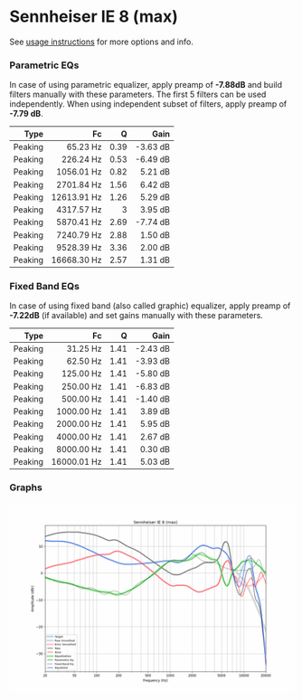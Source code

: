 # Sennheiser IE 8 (max)
See [usage instructions](https://github.com/jaakkopasanen/AutoEq#usage) for more options and info.

### Parametric EQs
In case of using parametric equalizer, apply preamp of **-7.88dB** and build filters manually
with these parameters. The first 5 filters can be used independently.
When using independent subset of filters, apply preamp of **-7.79 dB**.

| Type    | Fc          |    Q | Gain     |
|--------:|------------:|-----:|---------:|
| Peaking | 65.23 Hz    | 0.39 | -3.63 dB |
| Peaking | 226.24 Hz   | 0.53 | -6.49 dB |
| Peaking | 1056.01 Hz  | 0.82 | 5.21 dB  |
| Peaking | 2701.84 Hz  | 1.56 | 6.42 dB  |
| Peaking | 12613.91 Hz | 1.26 | 5.29 dB  |
| Peaking | 4317.57 Hz  | 3    | 3.95 dB  |
| Peaking | 5870.41 Hz  | 2.69 | -7.74 dB |
| Peaking | 7240.79 Hz  | 2.88 | 1.50 dB  |
| Peaking | 9528.39 Hz  | 3.36 | 2.00 dB  |
| Peaking | 16668.30 Hz | 2.57 | 1.31 dB  |

### Fixed Band EQs
In case of using fixed band (also called graphic) equalizer, apply preamp of **-7.22dB**
(if available) and set gains manually with these parameters.

| Type    | Fc          |    Q | Gain     |
|--------:|------------:|-----:|---------:|
| Peaking | 31.25 Hz    | 1.41 | -2.43 dB |
| Peaking | 62.50 Hz    | 1.41 | -3.93 dB |
| Peaking | 125.00 Hz   | 1.41 | -5.80 dB |
| Peaking | 250.00 Hz   | 1.41 | -6.83 dB |
| Peaking | 500.00 Hz   | 1.41 | -1.40 dB |
| Peaking | 1000.00 Hz  | 1.41 | 3.89 dB  |
| Peaking | 2000.00 Hz  | 1.41 | 5.95 dB  |
| Peaking | 4000.00 Hz  | 1.41 | 2.67 dB  |
| Peaking | 8000.00 Hz  | 1.41 | 0.30 dB  |
| Peaking | 16000.01 Hz | 1.41 | 5.03 dB  |

### Graphs
![](./Sennheiser%20IE%208%20(max).png)